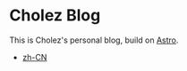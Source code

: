 # Cholez Blog

This is Cholez's personal blog, build on [Astro](https://astro.build).

- [zh-CN](./README-zh.md)
